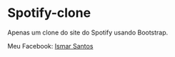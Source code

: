 <h1>Spotify-clone</h1>

<p>Apenas um clone do site do Spotify usando Bootstrap.</p>

Meu Facebook: <a href="https://fb.com/ismar3531">Ismar Santos</a>
